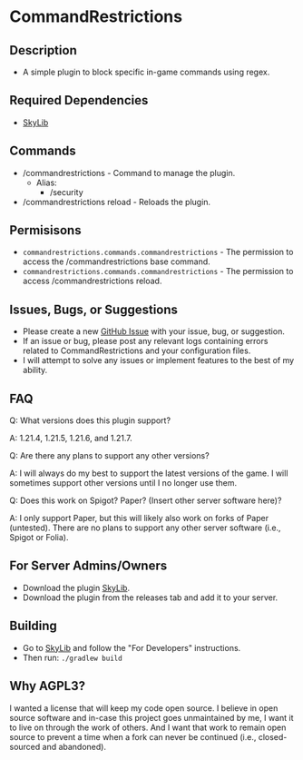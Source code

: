 # CommandRestrictions
## Description
* A simple plugin to block specific in-game commands using regex.

## Required Dependencies
* [SkyLib](https://github.com/lukesky19/SkyLib)

## Commands
- /commandrestrictions - Command to manage the plugin.
    - Alias:
        - /security
- /commandrestrictions reload - Reloads the plugin.

## Permisisons
- `commandrestrictions.commands.commandrestrictions` - The permission to access the /commandrestrictions base command.
- `commandrestrictions.commands.commandrestrictions` - The permission to access /commandrestrictions reload.

## Issues, Bugs, or Suggestions
* Please create a new [GitHub Issue](https://github.com/lukesky19/CommandRestrictions/issues) with your issue, bug, or suggestion.
* If an issue or bug, please post any relevant logs containing errors related to CommandRestrictions and your configuration files.
* I will attempt to solve any issues or implement features to the best of my ability.

## FAQ
Q: What versions does this plugin support?

A: 1.21.4, 1.21.5, 1.21.6, and 1.21.7.

Q: Are there any plans to support any other versions?

A: I will always do my best to support the latest versions of the game. I will sometimes support other versions until I no longer use them.

Q: Does this work on Spigot? Paper? (Insert other server software here)?

A: I only support Paper, but this will likely also work on forks of Paper (untested). There are no plans to support any other server software (i.e., Spigot or Folia).

## For Server Admins/Owners
* Download the plugin [SkyLib](https://github.com/lukesky19/SkyLib/releases).
* Download the plugin from the releases tab and add it to your server.

## Building
* Go to [SkyLib](https://github.com/lukesky19/SkyLib) and follow the "For Developers" instructions.
* Then run:
  ```./gradlew build```

## Why AGPL3?
I wanted a license that will keep my code open source. I believe in open source software and in-case this project goes unmaintained by me, I want it to live on through the work of others. And I want that work to remain open source to prevent a time when a fork can never be continued (i.e., closed-sourced and abandoned).
